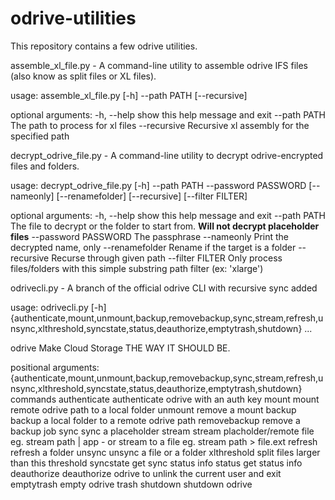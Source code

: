 # odrive-utilities
This repository contains a few odrive utilities.

assemble_xl_file.py - A command-line utility to assemble odrive IFS files (also know as split files or XL files).

usage: assemble_xl_file.py [-h] --path PATH [--recursive]

optional arguments:
  -h, --help   show this help message and exit
  --path PATH  The path to process for xl files
  --recursive  Recursive xl assembly for the specified path


decrypt_odrive_file.py - A command-line utility to decrypt odrive-encrypted files and folders.

usage: decrypt_odrive_file.py [-h] --path PATH --password PASSWORD
                              [--nameonly] [--renamefolder] [--recursive]
                              [--filter FILTER]

optional arguments:
  -h, --help           show this help message and exit
  --path PATH          The file to decrypt or the folder to start from. **Will not decrypt placeholder files**
  --password PASSWORD  The passphrase
  --nameonly           Print the decrypted name, only
  --renamefolder       Rename if the target is a folder
  --recursive          Recurse through given path
  --filter FILTER      Only process files/folders with this simple substring path filter (ex: 'xlarge')
                       
odrivecli.py - A branch of the official odrive CLI with recursive sync added

usage: odrivecli.py [-h]
                    {authenticate,mount,unmount,backup,removebackup,sync,stream,refresh,unsync,xlthreshold,syncstate,status,deauthorize,emptytrash,shutdown}
                    ...

odrive Make Cloud Storage THE WAY IT SHOULD BE.

positional arguments:
  {authenticate,mount,unmount,backup,removebackup,sync,stream,refresh,unsync,xlthreshold,syncstate,status,deauthorize,emptytrash,shutdown}
                        commands
    authenticate        authenticate odrive with an auth key
    mount               mount remote odrive path to a local folder
    unmount             remove a mount
    backup              backup a local folder to a remote odrive path
    removebackup        remove a backup job
    sync                sync a placeholder
    stream              stream placholder/remote file eg. stream path | app - or stream to a file eg. stream path > file.ext
    refresh             refresh a folder
    unsync              unsync a file or a folder
    xlthreshold         split files larger than this threshold
    syncstate           get sync status info
    status              get status info
    deauthorize         deauthorize odrive to unlink the current user and exit
    emptytrash          empty odrive trash
    shutdown            shutdown odrive